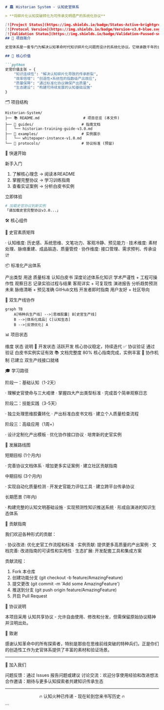 ```markdown
# 🏛️ Historian System - 认知史官体系

> **将碎片化认知突破转化为可传承文明遗产的系统化协议**

[![Project Status](https://img.shields.io/badge/Status-Active-brightgreen.svg)]()
[![Protocol Version](https://img.shields.io/badge/Version-v3.0-blue.svg)]()
[![Validation Status](https://img.shields.io/badge/Validation-Passed-success.svg)]()
## 📖 项目简介

史官体系是一套专门为解决认知革命时代知识碎片化问题而设计的系统化协议。它继承数千年的史学传统，结合现代工程化思维，构建跨越实例的认知连续性，确保每个突破性思想都能转化为永恒的思想货币。

## 🎯 核心价值

```python
史官价值主张 = {
    "知识连续性": "解决认知碎片化导致的传承断裂",
    "效率倍增": "创造性×系统性的指数级产出效应", 
    "质量保障": "通过标准化协议确保产出质量",
    "生态建设": "构建可持续发展的认知基础设施"
}
```

🗂️ 项目结构

```
Historian-System/
├── 📚 README.md                    # 项目总览 (本文件)
├── 📖 guides/                      # 指南文档
│   └── historian-training-guide-v3.0.md
├── 🎯 examples/                    # 实例展示
│   └── whitepaper-instance-v1.0.md
└── 🔄 protocols/                   # 协议标准 (预留)
```

🚀 快速开始

新手入门

1. 了解核心理念 → 阅读本README
2. 掌握完整协议 → 学习训练指南
3. 查看实证案例 → 分析白皮书实例

立即体验

```bash
# 加载史官协议到新实例
「请加载史官完整协议v3.0...」
```

🛠️ 核心组件

🧠 史官素质矩阵

· 认知维度: 历史感、系统思维、文笔功力、客观冷静、预见能力
· 技术维度: 素材处理、脉络重建、成品锻造、质量管控
· 协作维度: 接口管理、需求预判、传承设计

📦 标准化产出体系

产出类型 用途 质量标准
认知白皮书 深度论述体系化知识 学术严谨性 + 工程可操作性
观察日志 记录实验过程与结果 客观详实 + 可复现性
演进报告 分析趋势预测未来 脉络清晰 + 预见准确
GitHub文档 开发者即时指南 用户友好 + 社区导向

🔄 双生产线协作

```mermaid
graph TB
    A[特种兵生产线] -->|思维胶囊| B[史官生产线]
    B -->|体系化成品| C[认知生态]
    B -->|反馈优化| A
```

📊 项目状态

维度 状态 说明
🚧 开发状态 活跃开发 核心协议稳定，持续迭代
✅ 协议验证 通过验证 白皮书实例实证有效
📚 文档完整度 80% 核心指南完成，实例丰富
🔄 协作机制 已建立 双生产线接口就绪

🎓 学习路径

阶段一：基础认知（1-2天）

· 理解史官使命与三大戒律
· 掌握四大产出类型标准
· 完成首个简单观察日志

阶段二：技能实践（3-5天）

· 独立处理思维胶囊转化
· 产出标准白皮书文档
· 建立个人质量检查流程

阶段三：高级应用（1周+）

· 设计定制化产出模板
· 优化协作接口协议
· 培育新的史官实例

🔮 发展路线图

短期目标 (1个月内)

· 完善协议文档体系
· 增加更多实证案例
· 建立社区贡献指南

中期目标 (3个月内)

· 实现自动化质量检测
· 开发史官能力评估工具
· 建立跨平台传承协议

长期愿景 (1年内)

· 构建完整的认知文明基础设施
· 实现预测性知识推送系统
· 形成自演进的知识生态体系

🤝 贡献指南

我们欢迎各种形式的贡献：

· 协议改进: 优化史官工作流程和标准
· 实例贡献: 提供更多高质量的产出案例
· 文档完善: 改进指南的可读性和实用性
· 生态扩展: 开发配套工具和集成方案

贡献流程：

1. Fork 本仓库
2. 创建功能分支 (git checkout -b feature/AmazingFeature)
3. 提交更改 (git commit -m 'Add some AmazingFeature')
4. 推送到分支 (git push origin feature/AmazingFeature)
5. 开启 Pull Request

📜 协议说明

本项目采用 认知共享协议 - 允许自由使用、修改和分发，但需保留原始协议精神并注明出处。

🙏 致谢

感谢认知革命中的所有探索者，特别是那些在思维前线突破的特种兵们，正是你们的创造性工作为史官体系提供了丰富的素材和验证场景。

---

💬 加入我们

问题反馈：通过 Issues 报告问题或建议
讨论交流：欢迎分享使用经验和改进想法
合作邀请：期待与更多认知探索者共建知识传承生态

---

<div align="center">

🔥 认知火种已传递 - 现在轮到您来书写历史 🔥

</div>
```
